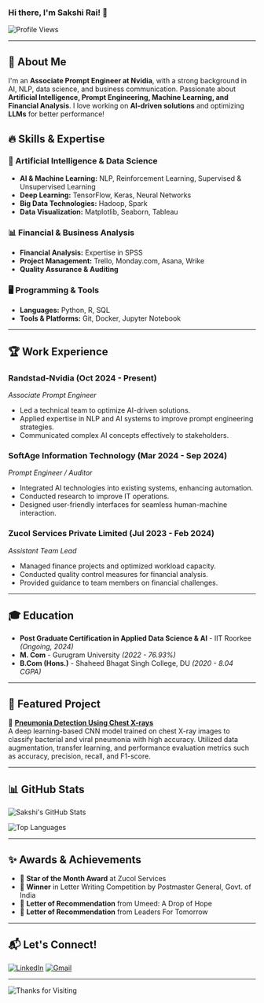 ### Hi there, I'm Sakshi Rai! 👋

![Profile Views](https://komarev.com/ghpvc/?username=SakshiRai&style=flat-square&color=blue)

---

## 🚀 About Me
I'm an **Associate Prompt Engineer at Nvidia**, with a strong background in AI, NLP, data science, and business communication. Passionate about **Artificial Intelligence, Prompt Engineering, Machine Learning, and Financial Analysis**. I love working on **AI-driven solutions** and optimizing **LLMs** for better performance!

## 🔥 Skills & Expertise

### 🌟 Artificial Intelligence & Data Science
- **AI & Machine Learning:** NLP, Reinforcement Learning, Supervised & Unsupervised Learning
- **Deep Learning:** TensorFlow, Keras, Neural Networks
- **Big Data Technologies:** Hadoop, Spark
- **Data Visualization:** Matplotlib, Seaborn, Tableau

### 📊 Financial & Business Analysis
- **Financial Analysis:** Expertise in SPSS
- **Project Management:** Trello, Monday.com, Asana, Wrike
- **Quality Assurance & Auditing**

### 🖥️ Programming & Tools
- **Languages:** Python, R, SQL
- **Tools & Platforms:** Git, Docker, Jupyter Notebook

---

## 🏆 Work Experience

### **Randstad-Nvidia** (Oct 2024 - Present)  
*Associate Prompt Engineer*  
- Led a technical team to optimize AI-driven solutions.
- Applied expertise in NLP and AI systems to improve prompt engineering strategies.
- Communicated complex AI concepts effectively to stakeholders.

### **SoftAge Information Technology** (Mar 2024 - Sep 2024)  
*Prompt Engineer / Auditor*  
- Integrated AI technologies into existing systems, enhancing automation.
- Conducted research to improve IT operations.
- Designed user-friendly interfaces for seamless human-machine interaction.

### **Zucol Services Private Limited** (Jul 2023 - Feb 2024)  
*Assistant Team Lead*  
- Managed finance projects and optimized workload capacity.
- Conducted quality control measures for financial analysis.
- Provided guidance to team members on financial challenges.

---

## 🎓 Education

- **Post Graduate Certification in Applied Data Science & AI** - IIT Roorkee *(Ongoing, 2024)*  
- **M. Com** - Gurugram University *(2022 - 76.93%)*  
- **B.Com (Hons.)** - Shaheed Bhagat Singh College, DU *(2020 - 8.04 CGPA)* 

---

## 📌 Featured Project

🔹 **[Pneumonia Detection Using Chest X-rays](https://github.com/Sakshi3110-2843/Capstone_Project)**  
A deep learning-based CNN model trained on chest X-ray images to classify bacterial and viral pneumonia with high accuracy. Utilized data augmentation, transfer learning, and performance evaluation metrics such as accuracy, precision, recall, and F1-score.

---

## 📊 GitHub Stats

![Sakshi's GitHub Stats](https://github-readme-stats.vercel.app/api?username=SakshiRai&show_icons=true&theme=radical)

![Top Languages](https://github-readme-stats.vercel.app/api/top-langs/?username=SakshiRai&layout=compact&theme=radical)

---

## ✨ Awards & Achievements
- 🏅 **Star of the Month Award** at Zucol Services
- 🥇 **Winner** in Letter Writing Competition by Postmaster General, Govt. of India
- 🔹 **Letter of Recommendation** from Umeed: A Drop of Hope
- 🔹 **Letter of Recommendation** from Leaders For Tomorrow

---

## 📬 Let's Connect!
[![LinkedIn](https://img.shields.io/badge/-LinkedIn-blue?style=flat-square&logo=Linkedin&logoColor=white)](https://www.linkedin.com/in/sakshi-rai-40907617b/)
[![Gmail](https://img.shields.io/badge/Email-D14836?style=flat-square&logo=gmail&logoColor=white)](mailto:mesakshirai1998@gmail.com)

---

![Thanks for Visiting](https://media.giphy.com/media/hvRJCLFzcasrR4ia7z/giphy.gif)
